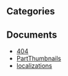 # 

## Categories


## Documents
- [404](404.md)
- [PartThumbnails](PartThumbnails.md)
- [localizations](localizations.md)